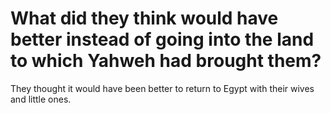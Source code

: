 # What did they think would have better instead of going into the land to which Yahweh had brought them?

They thought it would have been better to return to Egypt with their wives and little ones.
